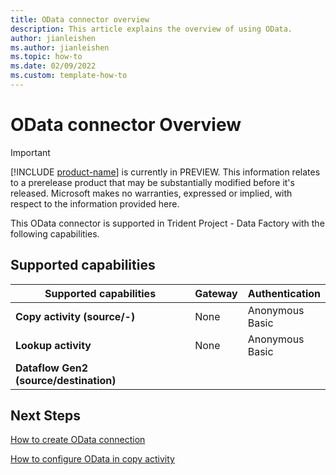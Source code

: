 ```yaml
---
title: OData connector overview
description: This article explains the overview of using OData.
author: jianleishen
ms.author: jianleishen
ms.topic: how-to
ms.date: 02/09/2022
ms.custom: template-how-to 
---
```


# OData connector Overview

> [!IMPORTANT]
> [!INCLUDE [product-name](../includes/product-name.md)] is currently in PREVIEW.
> This information relates to a prerelease product that may be substantially modified before it's released. Microsoft makes no warranties, expressed or implied, with respect to the information provided here.

This OData connector is supported in Trident Project  - Data Factory with the following capabilities.

## Supported capabilities

| Supported capabilities | Gateway | Authentication |
| --- | --- | ---|
| **Copy activity (source/-)** | None | Anonymous<br> Basic |
| **Lookup activity** | None | Anonymous<br> Basic |
| **Dataflow Gen2 (source/destination)** |  |  |

## Next Steps

[How to create OData connection](connector-odata.md)

[How to configure OData in copy activity](connector-odata-copy-activity.md)